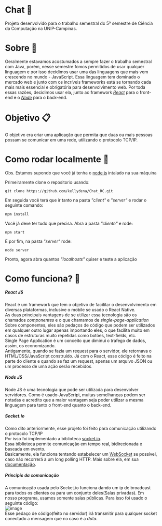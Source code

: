# Chat 💬 

Projeto desenvolvido para o trabalho semestral do 5º semestre de Ciência da Computação na UNIP-Campinas.

# Sobre 📘

Geralmente estavamos acostumados a sempre fazer o trabalho semestral com Java, porém, nesse semestre fomos permitidos de usar qualquer linguagem e por isso decidimos usar uma das linguagens que mais vem crescendo no mundo - JavaScript.
Essa linguagem tem dominado o mercado web e junto com os incríveis frameworks está se tornando cada mais mais essencial e obrigatória para desenvolvimento web.
Por toda essas razões, decidimos usar ela, junto ao framework [*React*](https://reactjs.org) para o front-end e o [*Node*](https://nodejs.org/en) para o back-end.

# Objetivo 📋

O objetivo era criar uma aplicação que permita que duas ou mais pessoas possam se comunicar em uma rede, utilizando o protocolo TCP/IP.

# Como rodar localmente 📂
Obs. Estamos supondo que você já tenha o [node js](https://nodejs.org/en) intalado na sua máquina

Primeiramente clone o repositorio usando: 
```
git clone https://github.com/kellydena/Chat_RC.git
```
Em seguida você terá que ir tanto na pasta *"client"* e *"server"* e rodar o seguinte comando:
```javascript
npm install
```

Você já deve ter tudo que precisa. Abra a pasta *"cliente"* e rode:
```
npm start
```
E por fim, na pasta *"server"* rode:
```
node server
```

Pronto, agora abra quantos *"localhosts"* quiser e teste a aplicação

# Como funciona? 🙋
##### React JS
React é um framework que tem o objetivo de facilitar o desenvolvimento em diversas plataformas, inclusive o mobile se usado o React Native.  
As duas principais vantagens de se utilizar essa tecnologia são os chamados *componentes* e o que chamamos de *single-page-application*  
Sobre componentes, eles são pedaços de código que podem ser utilizados em qualquer outro lugar apenas importando eles, o que facilita muito em casos de estruturas muito repetidas como botões, text-fields, etc.  
Single Page Application é um conceito que diminui o trafego de dados, assim, os economizando.  
Antigamente, quando se fazia um request para o servidor, ele retornava o HTML/CSS/JavaScript construído. Já com o React, esse código é feito na parte do cliente e quando se faz um request, apenas um arquivo JSON ou um processo de uma ação serão recebidos. 

##### Node JS
Node JS é uma tecnologia que pode ser utilizada para desenvolver servidores. Como é usado JavaScript, muitas semelhanças podem ser notadas e acredito que a maior vantagem seja poder utilizar a mesma linguagem para tanto o front-end quanto o back-end.

##### Socket.io
Como dito anteriormente, esse projeto foi feito para comunicação utilizando o protocolo TCP/IP  
Por isso foi implementado a biblioteca [socket.io](https://socket.io).  
Essa biblioteca permite comunicação em tempo real, bidirecionada e baseada em evento.  
Basicamente, ela funciona tentando estabelecer um [WebSocket](https://developer.mozilla.org/en-US/docs/Web/API/WebSocket) se possível, caso não recorrerá a um long polling HTTP. Mais sobre ela, em sua [documentação](https://socket.io/docs/v4).

##### Principio da comunicação
A comunicação usada pelo Socket.io funciona dando um ip de broadcast para todos os clientes ou para um conjunto deles(Salas privadas). Em nosso programa, usamos somente salas públicas. Para isso foi usado o seguinte código:  
![image](https://user-images.githubusercontent.com/62115215/118284285-a58d3e00-b4a6-11eb-8d1e-8fa164e5ee1e.png)  
Esse pedaço de código(feito no servidor) irá transmitir para qualquer socket conectado a mensagem que no caso é a *data*.
